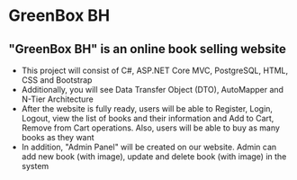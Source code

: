 <div class="container">
  <h1>GreenBox BH</h1>
  <h2>"GreenBox BH" is an online book selling website</h2>
  <ul>
    <li>This project will consist of C#, ASP.NET Core MVC, PostgreSQL, HTML, CSS and Bootstrap</li>
    <li>Additionally, you will see Data Transfer Object (DTO), AutoMapper and N-Tier Architecture</li>
    <li>After the website is fully ready, users will be able to Register, Login, Logout, view the list of books
     and their information and Add to Cart, Remove from Cart operations. Also, users will be able to buy as many
      books as they want</li>
    <li>In addition, "Admin Panel" will be created on our website. Admin can add new book (with image), update and delete 
      book (with image) in the system</li>
  </ul>
</div>

